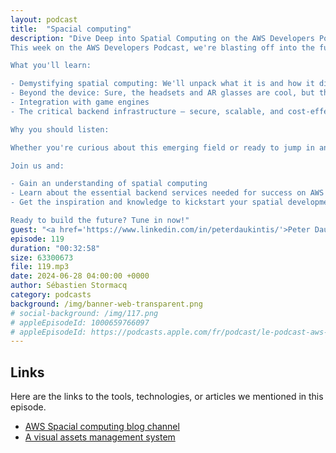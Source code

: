 ```yaml
---
layout: podcast
title:  "Spacial computing"
description: "Dive Deep into Spatial Computing on the AWS Developers Podcast
This week on the AWS Developers Podcast, we're blasting off into the future with a deep dive into spatial computing!

What you'll learn:

- Demystifying spatial computing: We'll unpack what it is and how it differs from traditional mobile development.
- Beyond the device: Sure, the headsets and AR glasses are cool, but that's just the tip of the iceberg. We'll explore the hidden world that powers spatial experiences: 3D object creation, storage, and display
- Integration with game engines
- The critical backend infrastructure – secure, scalable, and cost-effective

Why you should listen:

Whether you're curious about this emerging field or ready to jump in and develop your own spatial app, this episode is your one-stop shop!

Join us and:

- Gain an understanding of spatial computing
- Learn about the essential backend services needed for success on AWS
- Get the inspiration and knowledge to kickstart your spatial development journey

Ready to build the future? Tune in now!"
guest: "<a href='https://www.linkedin.com/in/peterdaukintis/'>Peter Daukintis</a>, Principal Prototyper, AWS"
episode: 119
duration: "00:32:58" 
size: 63300673
file: 119.mp3
date: 2024-06-28 04:00:00 +0000
author: Sébastien Stormacq
category: podcasts
background: /img/banner-web-transparent.png
# social-background: /img/117.png
# appleEpisodeId: 1000659766097
# appleEpisodeId: https://podcasts.apple.com/fr/podcast/le-podcast-aws-en-français/id1452118442
---
```



## Links

Here are the links to the tools, technologies, or articles we mentioned in this episode.

- [AWS Spacial computing blog channel](https://aws.amazon.com/blogs/spatial/)
- [A visual assets management system](https://aws.amazon.com/blogs/spatial/visual-asset-management-system-2-0-release/)